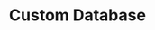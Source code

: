 ---
title: "Custom Database"
seoTitle: "Custom Database integration"
seoDescription: "Here’s how your Custom Database works with your applications to streamline your workflow."
summary: "Stock2Shop can pull inventory data from multiple databases. The only prerequisite is that the database can be accessed via ODBC. We therefore support Microsoft SQL Server, MySQL Server, Pervasive SQL, Hana and many other databases. Stock2Shop has integrations to help automate B2C and B2B e-commerce transactions between a Custom Database and your other applications"
lead: "Stock2Shop can integrate many types of custom databases with various B2B and B2C ecommerce and logistic applications. Here is how we can help you automate your business."
image: ""
imageAlt: custom database logo
type: "source"
source: "custom-database"
tags: ["erp"]
---
